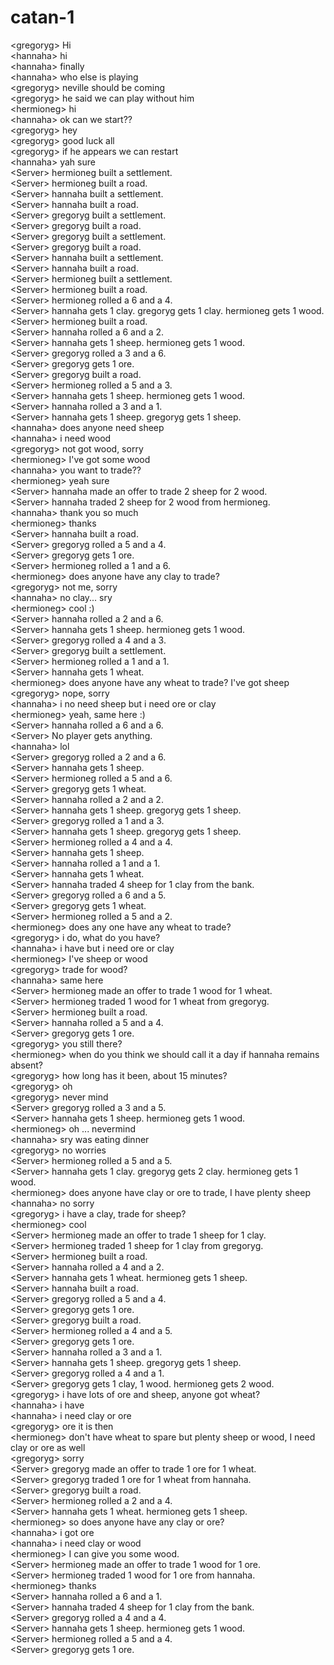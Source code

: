 # catan-1  
<gregoryg\> Hi  
<hannaha\> hi  
<hannaha\> finally  
<hannaha\> who else is playing  
<gregoryg\> neville should be coming  
<gregoryg\> he said  we can play without him  
<hermioneg\> hi  
<hannaha\> ok can we start??  
<gregoryg\> hey  
<gregoryg\> good luck all  
<gregoryg\> if he appears we can restart  
<hannaha\> yah sure  
<Server\> hermioneg built a settlement.  
<Server\> hermioneg built a road.  
<Server\> hannaha built a settlement.  
<Server\> hannaha built a road.  
<Server\> gregoryg built a settlement.  
<Server\> gregoryg built a road.  
<Server\> gregoryg built a settlement.  
<Server\> gregoryg built a road.  
<Server\> hannaha built a settlement.  
<Server\> hannaha built a road.  
<Server\> hermioneg built a settlement.  
<Server\> hermioneg built a road.  
<Server\> hermioneg rolled a 6 and a 4.  
<Server\> hannaha gets 1 clay. gregoryg gets 1 clay. hermioneg gets 1 wood.  
<Server\> hermioneg built a road.  
<Server\> hannaha rolled a 6 and a 2.  
<Server\> hannaha gets 1 sheep. hermioneg gets 1 wood.  
<Server\> gregoryg rolled a 3 and a 6.  
<Server\> gregoryg gets 1 ore.  
<Server\> gregoryg built a road.  
<Server\> hermioneg rolled a 5 and a 3.  
<Server\> hannaha gets 1 sheep. hermioneg gets 1 wood.  
<Server\> hannaha rolled a 3 and a 1.  
<Server\> hannaha gets 1 sheep. gregoryg gets 1 sheep.  
<hannaha\> does anyone need sheep  
<hannaha\> i need wood  
<gregoryg\> not got wood, sorry  
<hermioneg\> I've got some wood  
<hannaha\> you want to trade??  
<hermioneg\> yeah sure  
<Server\> hannaha made an offer to trade 2 sheep for 2 wood.  
<Server\> hannaha traded 2 sheep for 2 wood from hermioneg.  
<hannaha\> thank you so much  
<hermioneg\> thanks  
<Server\> hannaha built a road.  
<Server\> gregoryg rolled a 5 and a 4.  
<Server\> gregoryg gets 1 ore.  
<Server\> hermioneg rolled a 1 and a 6.  
<hermioneg\> does anyone have any clay to trade?  
<gregoryg\> not me,  sorry  
<hannaha\> no clay... sry  
<hermioneg\> cool :)  
<Server\> hannaha rolled a 2 and a 6.  
<Server\> hannaha gets 1 sheep. hermioneg gets 1 wood.  
<Server\> gregoryg rolled a 4 and a 3.  
<Server\> gregoryg built a settlement.  
<Server\> hermioneg rolled a 1 and a 1.  
<Server\> hannaha gets 1 wheat.  
<hermioneg\> does anyone have any wheat to trade?  I've got sheep  
<gregoryg\> nope, sorry  
<hannaha\> i no need sheep  but i need ore or clay  
<hermioneg\> yeah, same here :)  
<Server\> hannaha rolled a 6 and a 6.  
<Server\> No player gets anything.  
<hannaha\> lol  
<Server\> gregoryg rolled a 2 and a 6.  
<Server\> hannaha gets 1 sheep.  
<Server\> hermioneg rolled a 5 and a 6.  
<Server\> gregoryg gets 1 wheat.  
<Server\> hannaha rolled a 2 and a 2.  
<Server\> hannaha gets 1 sheep. gregoryg gets 1 sheep.  
<Server\> gregoryg rolled a 1 and a 3.  
<Server\> hannaha gets 1 sheep. gregoryg gets 1 sheep.  
<Server\> hermioneg rolled a 4 and a 4.  
<Server\> hannaha gets 1 sheep.  
<Server\> hannaha rolled a 1 and a 1.  
<Server\> hannaha gets 1 wheat.  
<Server\> hannaha traded 4 sheep for 1 clay from the bank.  
<Server\> gregoryg rolled a 6 and a 5.  
<Server\> gregoryg gets 1 wheat.  
<Server\> hermioneg rolled a 5 and a 2.  
<hermioneg\> does any one have any wheat to trade?  
<gregoryg\> i do,  what do you have?  
<hannaha\> i have but i need ore or clay  
<hermioneg\> I've sheep or wood  
<gregoryg\> trade for wood?  
<hannaha\> same here  
<Server\> hermioneg made an offer to trade 1 wood for 1 wheat.  
<Server\> hermioneg traded 1 wood for 1 wheat from gregoryg.  
<Server\> hermioneg built a road.  
<Server\> hannaha rolled a 5 and a 4.  
<Server\> gregoryg gets 1 ore.  
<gregoryg\> you still there?  
<hermioneg\> when do you think we should call it a day  if hannaha remains absent?  
<gregoryg\> how long has it been, about 15 minutes?  
<gregoryg\> oh  
<gregoryg\> never mind  
<Server\> gregoryg rolled a 3 and a 5.  
<Server\> hannaha gets 1 sheep. hermioneg gets 1 wood.  
<hermioneg\> oh ... nevermind  
<hannaha\> sry was eating dinner  
<gregoryg\> no worries  
<Server\> hermioneg rolled a 5 and a 5.  
<Server\> hannaha gets 1 clay. gregoryg gets 2 clay. hermioneg gets 1 wood.  
<hermioneg\> does anyone have clay or ore to trade, I have plenty sheep  
<hannaha\> no sorry  
<gregoryg\> i have a clay, trade for sheep?  
<hermioneg\> cool  
<Server\> hermioneg made an offer to trade 1 sheep for 1 clay.  
<Server\> hermioneg traded 1 sheep for 1 clay from gregoryg.  
<Server\> hermioneg built a road.  
<Server\> hannaha rolled a 4 and a 2.  
<Server\> hannaha gets 1 wheat. hermioneg gets 1 sheep.  
<Server\> hannaha built a road.  
<Server\> gregoryg rolled a 5 and a 4.  
<Server\> gregoryg gets 1 ore.  
<Server\> gregoryg built a road.  
<Server\> hermioneg rolled a 4 and a 5.  
<Server\> gregoryg gets 1 ore.  
<Server\> hannaha rolled a 3 and a 1.  
<Server\> hannaha gets 1 sheep. gregoryg gets 1 sheep.  
<Server\> gregoryg rolled a 4 and a 1.  
<Server\> gregoryg gets 1 clay, 1 wood. hermioneg gets 2 wood.  
<gregoryg\> i have lots of ore and sheep, anyone got wheat?  
<hannaha\> i have  
<hannaha\> i need clay or ore  
<gregoryg\> ore it is then  
<hermioneg\> don't have wheat to spare but plenty sheep or wood, I need clay or ore as well  
<gregoryg\> sorry  
<Server\> gregoryg made an offer to trade 1 ore for 1 wheat.  
<Server\> gregoryg traded 1 ore for 1 wheat from hannaha.  
<Server\> gregoryg built a road.  
<Server\> hermioneg rolled a 2 and a 4.  
<Server\> hannaha gets 1 wheat. hermioneg gets 1 sheep.  
<hermioneg\> so does anyone have any clay or ore?  
<hannaha\> i got ore  
<hannaha\> i need clay or wood  
<hermioneg\> I can give you some wood.  
<Server\> hermioneg made an offer to trade 1 wood for 1 ore.  
<Server\> hermioneg traded 1 wood for 1 ore from hannaha.  
<hermioneg\> thanks  
<Server\> hannaha rolled a 6 and a 1.  
<Server\> hannaha traded 4 sheep for 1 clay from the bank.  
<Server\> gregoryg rolled a 4 and a 4.  
<Server\> hannaha gets 1 sheep. hermioneg gets 1 wood.  
<Server\> hermioneg rolled a 5 and a 4.  
<Server\> gregoryg gets 1 ore.  
  
